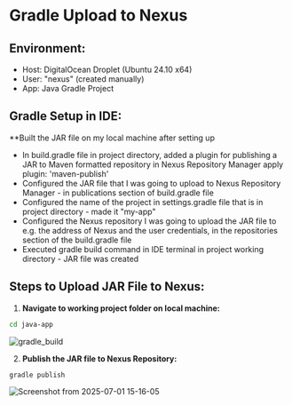 # Gradle Upload to Nexus

## Environment:
- Host: DigitalOcean Droplet (Ubuntu 24.10 x64)
- User: "nexus" (created manually)
- App: Java Gradle Project


## Gradle Setup in IDE:
**Built the JAR file on my local machine after setting up
- In build.gradle file in project directory, added a plugin for publishing a JAR to Maven formatted repository in Nexus Repository Manager
    apply plugin: 'maven-publish'
- Configured the JAR file that I was going to upload to Nexus Repository Manager - in publications section of build.gradle file
- Configured the name of the project in settings.gradle file that is in project directory - made it "my-app"
- Configured the Nexus repository I was going to upload the JAR file to e.g. the address of Nexus and the user credentials, in the repositories section of the build.gradle file
- Executed gradle build command in IDE terminal in project working directory - JAR file was created
  

## Steps to Upload JAR File to Nexus:
    
1. **Navigate to working project folder on local machine:**

```bash
cd java-app
```

![gradle_build](https://github.com/user-attachments/assets/6acdbb8f-1cdb-4b1e-8726-0e5f45f9934c)

2. **Publish the JAR file to Nexus Repository:**

```bash
gradle publish
```

![Screenshot from 2025-07-01 15-16-05](https://github.com/user-attachments/assets/68bf920c-6845-4cea-ad48-9a98508ee29d)


